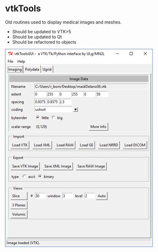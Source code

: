 # vtkTools

Old routines used to display medical images and meshes.

* Should be updated to VTK>5 
* Should be updated to Qt 
* Should be refactored to objects

![screenshot](screenshot.png)
